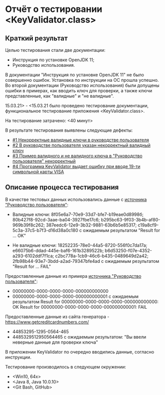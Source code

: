 # Отчёт о тестировании <KeyValidator.class>

## Краткий результат

Целью тестирования стали две документации: 
 - Инструкция по установке OpenJDK 11;
 - Руководство использования.
 
 В документации "Инструкция по установке OpenJDK 11" не было совершенно ошибок. Установка по инструкции на ОС прошла успешно. Во второй документации (Руководство использования) были допущены ошибки в примерах, как вводить ключ для проверки, а также ключи представленные, как "валидные" и "не валидные".

15.03.21> - <15.03.21 было проведено тестирование документации, функциональное тестирование приложения <KeyValidator.class>.

На тестирование затрачено: <40 минут>

В результате тестирования выявлены следующие дефекты:
* [#1 Некорректные валидные ключи в руководстве пользователя](https://github.com/ZmbOrk/Homework-1.1---2-Java/issues/1)
* [#2 В руководстве пользователя указан некорректный валидный ключ ](https://github.com/ZmbOrk/Homework-1.1---2-Java/issues/2)
* [#3 Пример валидного и не валидного ключа в "Руководство пользователя" некорректный](https://github.com/ZmbOrk/Homework-1.1---2-Java/issues/3)
* [#4 Программа KeyValidator выдает ошибку при вводе 19-ти символьной карты VISA](https://github.com/ZmbOrk/Homework-1.1---2-Java/issues/4)

## Описание процесса тестирования

В качестве тестовых данных использовались данные с [источника "Руководство пользователя"](https://github.com/netology-code/javaqa-homeworks/blob/master/intro/user-manual.md):
* Валидные ключи: 
8f05e6a7-70e9-33d7-bfe7-b19eae0d8998б;
80b427f8-92cd-3aae-ba04-3927fbe17c6;
b295bc63-9f03-3b4b-af80-969b39f8c262;
387eedc6-12e9-3b32-9881-63b6b5e85317;
c19a8cf9-5c3a-37c5-b7f3-d16d38a0c180 
 c ожидаемым результатом "Result for ... OK" 

* Не валидные ключи: 18252235-78e0-44a5-8720-556f0c7da17a;
e66075b6-ddad-445e-baf6-161b3289522b;
b6d53250-f07e-4352-a293-6102ddf7f1ca;
c2bc778a-1cb9-46c6-b435-0489649d2a42;
2fb98b44-93e7-3bdd-a2ad-79347bfe4ad с ожидаемым результатом "Result for ... FAIL"

Предоставленные данные из примера [источника "Руководство пользователя"](https://github.com/netology-code/javaqa-homeworks/blob/master/intro/user-manual.md):
* 00000000-0000-0000-0000-000000000000
* 00000000-0000-0000-0000-000000000001 
с ожидаемым результатом 
Result for 00000000-0000-0000-0000-000000000000: OK
Result for 00000000-0000-0000-0000-000000000001: FAIL

Предоставленные данные из сайта генератора -  https://www.getcreditcardnumbers.com/
* 44853295-1295-0564-465 
* 4485329512950564465 
с ожидаемым результатом: "Вы ввели неверные данные для проверки ключа"

В приложении KeyValidator по очередно вводились данные, согласно инструкции. 


Тестирование производилось в следующем окружении:
* <Win10, 64x>
* <Java 8, Java 10.0.10>
* <Git Bash, GitHub>  
